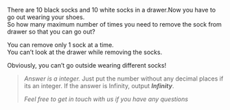 <div class="markdown-content" id="problem-content">
<p>There are 10 black socks and 10 white socks in a drawer.Now you have to go out wearing your shoes.<br/>
So how many maximum number of times you need to remove the sock from drawer so that you can go out?</p>
<p>You can remove only 1 sock at a time. <br/>
You can’t look at the drawer while removing the socks.</p>
<p>Obviously, you can’t go outside wearing different socks!</p>
<blockquote>
<p><em>Answer is a integer.</em>  Just put the number without any decimal places if its an integer. If the answer is Infinity, output <strong><em>Infinity</em></strong>.</p>
<p><em>Feel free to get in touch with us if you have any questions</em></p>
</blockquote>
</div>